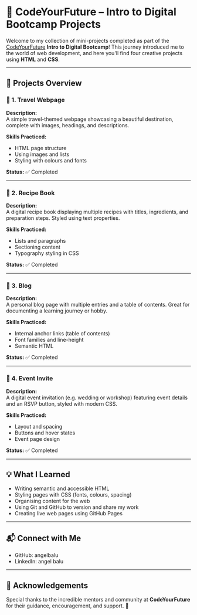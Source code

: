 # 🌟 CodeYourFuture – Intro to Digital Bootcamp Projects

Welcome to my collection of mini-projects completed as part of the [CodeYourFuture](https://codeyourfuture.io/) **Intro to Digital Bootcamp**! This journey introduced me to the world of web development, and here you'll find four creative projects using **HTML** and **CSS**.

---

## 📁 Projects Overview

### 📍 1. Travel Webpage

**Description:**  
A simple travel-themed webpage showcasing a beautiful destination, complete with images, headings, and descriptions.

**Skills Practiced:**  
- HTML page structure  
- Using images and lists  
- Styling with colours and fonts

**Status:** ✅ Completed  

---

### 🍲 2. Recipe Book

**Description:**  
A digital recipe book displaying multiple recipes with titles, ingredients, and preparation steps. Styled using text properties.

**Skills Practiced:**  
- Lists and paragraphs  
- Sectioning content  
- Typography styling in CSS

**Status:** ✅ Completed  


---

### 📝 3. Blog

**Description:**  
A personal blog page with multiple entries and a table of contents. Great for documenting a learning journey or hobby.

**Skills Practiced:**  
- Internal anchor links (table of contents)  
- Font families and line-height  
- Semantic HTML

**Status:** ✅ Completed  


---

### 💌 4. Event Invite

**Description:**  
A digital event invitation (e.g. wedding or workshop) featuring event details and an RSVP button, styled with modern CSS.

**Skills Practiced:**  
- Layout and spacing  
- Buttons and hover states  
- Event page design

**Status:** ✅ Completed  

---

## 💡 What I Learned

- Writing semantic and accessible HTML  
- Styling pages with CSS (fonts, colours, spacing)  
- Organising content for the web  
- Using Git and GitHub to version and share my work  
- Creating live web pages using GitHub Pages

---

## 📬 Connect with Me

- GitHub: angelbalu 
- LinkedIn: angel balu

---

## 🙏 Acknowledgements

Special thanks to the incredible mentors and community at **CodeYourFuture** for their guidance, encouragement, and support. 🙌



 
